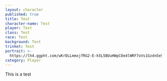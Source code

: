 ```yaml
---
layout: character
published: true
title: Test
character-name: Test
player: Test
class: Test
race: Test
background: Test
trinket: Test
portrait: >-
  https://lh4.ggpht.com/wKrDLLmmxjfRG2-E-k5L5BUuHWpCOe4lWRF7oVs1Gzdn5e5yvr8fj-ORTlBF43U47yI=w300
category: Player
---
```

This is a test